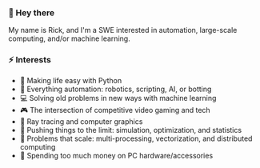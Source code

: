 ### 👋 Hey there 
My name is Rick, and I'm a SWE interested in automation, large-scale computing, and/or machine learning.

### ⚡ Interests
- :snake: Making life easy with Python 
- :robot: Everything automation: robotics, scripting, AI, or botting 
- :computer: Solving old problems in new ways with machine learning
- :video_game: The intersection of competitive video gaming and tech
- :high_brightness: Ray tracing and computer graphics
- :game_die: Pushing things to the limit: simulation, optimization, and statistics
- :mount_fuji: Problems that scale: multi-processing, vectorization, and distributed computing
- :electric_plug: Spending too much money on PC hardware/accessories
